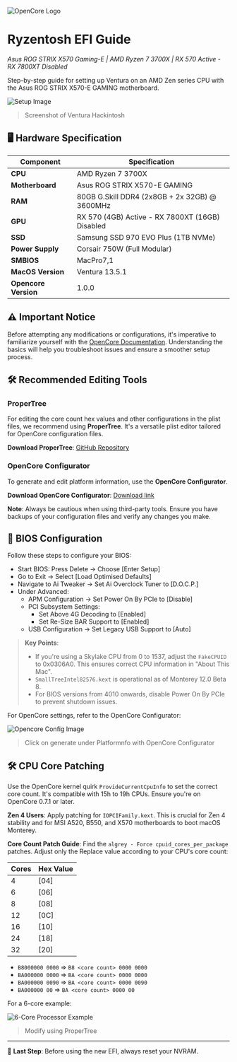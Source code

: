 ![OpenCore Logo](https://github.com/acidanthera/OpenCorePkg/blob/master/Docs/Logos/OpenCore_with_text_Small.png)

# Ryzentosh EFI Guide 
_Asus ROG STRIX X570 Gaming-E | AMD Ryzen 7 3700X | RX 570 Active - RX 7800XT Disabled_

Step-by-step guide for setting up Ventura on an AMD Zen series CPU with the Asus ROG STRIX X570-E GAMING motherboard.

![Setup Image](https://raw.githubusercontent.com/Sr-0w/OpenCore-X570-Gaming-E-7800XT-RX570/main/IMAGES/screenshot.png)
> Screenshot of Ventura Hackintosh

## 🖥️ Hardware Specification

| Component      | Specification                                                 |
|----------------|---------------------------------------------------------------|
| **CPU**        | AMD Ryzen 7 3700X                                            |
| **Motherboard**| Asus ROG STRIX X570-E GAMING                                  |
| **RAM**        | 80GB G.Skill DDR4 (2x8GB + 2x 32GB) @ 3600MHz                           |
| **GPU**        | RX 570 (4GB) Active - RX 7800XT (16GB) Disabled                               |
| **SSD**        | Samsung SSD 970 EVO Plus (1TB NVMe)                           |
| **Power Supply**| Corsair 750W (Full Modular)                                  |
| **SMBIOS**     | MacPro7,1                                                    |
| **MacOS Version**| Ventura 13.5.1                                               |
| **Opencore Version**| 1.0.0                                                      |

## ⚠️ Important Notice

Before attempting any modifications or configurations, it's imperative to familiarize yourself with the [OpenCore Documentation](https://dortania.github.io/OpenCore-Install-Guide/). Understanding the basics will help you troubleshoot issues and ensure a smoother setup process.

## 🛠️ Recommended Editing Tools

### ProperTree
For editing the core count hex values and other configurations in the plist files, we recommend using **ProperTree**. It's a versatile plist editor tailored for OpenCore configuration files.

**Download ProperTree**: [GitHub Repository](https://github.com/corpnewt/ProperTree)

### OpenCore Configurator
To generate and edit platform information, use the **OpenCore Configurator**.

**Download OpenCore Configurator**: [Download link](https://mackie100projects.altervista.org/download-opencore-configurator/)

**Note**: Always be cautious when using third-party tools. Ensure you have backups of your configuration files and verify any changes you make.

## 🔧 BIOS Configuration

Follow these steps to configure your BIOS:

- Start BIOS: Press Delete -> Choose [Enter Setup]
- Go to Exit -> Select [Load Optimised Defaults]
- Navigate to Ai Tweaker -> Set Ai Overclock Tuner to [D.O.C.P.]
- Under Advanced:
  - APM Configuration -> Set Power On By PCIe to [Disable]
  - PCI Subsystem Settings:
    - Set Above 4G Decoding to [Enabled]
    - Set Re-Size BAR Support to [Enabled]
  - USB Configuration -> Set Legacy USB Support to [Auto]

> **Key Points**:
> - If you're using a Skylake CPU from 0 to 1537, adjust the `FakeCPUID` to 0x0306A0. This ensures correct CPU information in "About This Mac".
> - `SmallTreeIntel82576.kext` is operational as of Monterey 12.0 Beta 8.
> - For BIOS versions from 4010 onwards, disable Power On By PCIe to prevent shutdown issues.

For OpenCore settings, refer to the OpenCore Configurator:

![Opencore Config Image](https://i.imgur.com/sSquwww.png)
> Click on generate under Platformnfo with OpenCore Configurator

## 🛠️ CPU Core Patching

Use the OpenCore kernel quirk `ProvideCurrentCpuInfo` to set the correct core count. It's compatible with 15h to 19h CPUs. Ensure you're on OpenCore 0.7.1 or later.

**Zen 4 Users**: Apply patching for `IOPCIFamily.kext`. This is crucial for Zen 4 stability and for MSI A520, B550, and X570 motherboards to boot macOS Monterey.

**Core Count Patch Guide**:
Find the `algrey - Force cpuid_cores_per_package` patches. Adjust only the Replace value according to your CPU's core count:

| Cores | Hex Value |
|-------|-----------|
| 4     | [04]      |
| 6     | [06]      |
| 8     | [08]      |
| 12    | [0C]      |
| 16    | [10]      |
| 24    | [18]      |
| 32    | [20]      |

- `B8000000 0000` => `B8 <core count> 0000 0000`
- `BA000000 0000` => `BA <core count> 0000 0000`
- `BA000000 0090` => `BA <core count> 0000 0090`
- `BA000000 00`   => `BA <core count> 0000 00`

For a 6-core example:

![6-Core Processor Example](https://i.imgur.com/BbGgsap.png)
> Modify using ProperTree

---

🚀 **Last Step**: Before using the new EFI, always reset your NVRAM.
